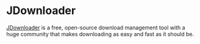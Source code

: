 # JDownloader

[JDownloader](https://jdownloader.org/) is a free, open-source download management tool with a huge community that makes downloading as easy and fast as it should be.
